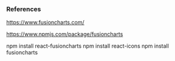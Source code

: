 ### References

https://www.fusioncharts.com/

https://www.npmjs.com/package/fusioncharts


npm install react-fusioncharts
npm install react-icons
npm install fusioncharts